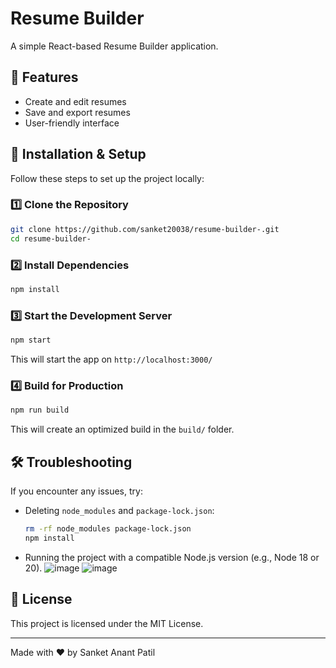 # Resume Builder

A simple React-based Resume Builder application.

## 📌 Features
- Create and edit resumes
- Save and export resumes
- User-friendly interface

## 🚀 Installation & Setup

Follow these steps to set up the project locally:

### 1️⃣ Clone the Repository
```sh
git clone https://github.com/sanket20038/resume-builder-.git
cd resume-builder-
```

### 2️⃣ Install Dependencies
```sh
npm install
```

### 3️⃣ Start the Development Server
```sh
npm start
```
This will start the app on `http://localhost:3000/`

### 4️⃣ Build for Production
```sh
npm run build
```
This will create an optimized build in the `build/` folder.

## 🛠 Troubleshooting
If you encounter any issues, try:
- Deleting `node_modules` and `package-lock.json`:
  ```sh
  rm -rf node_modules package-lock.json
  npm install
  ```
- Running the project with a compatible Node.js version (e.g., Node 18 or 20).
![image](https://github.com/user-attachments/assets/5c881ff4-b2c6-4be4-96fb-89858ccdb607)
![image](https://github.com/user-attachments/assets/958b44a6-f28a-405d-80e2-3eff8b67e519)


## 📄 License
This project is licensed under the MIT License.

---
Made with ❤️ by Sanket Anant Patil
